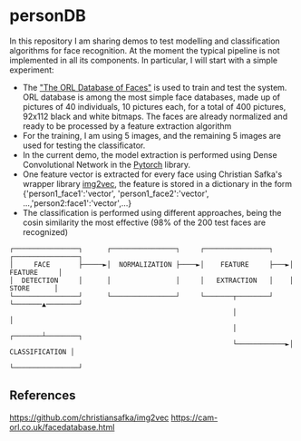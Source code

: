 # personDB

In this repository I am sharing demos to test modelling and classification algorithms for face recognition. At the moment the typical pipeline is not implemented in all its components. In particular, I will start with a simple experiment:

- The ["The ORL Database of Faces"](https://cam-orl.co.uk/facedatabase.html) is used to train and test the system. ORL database is among the most simple face databases, made up of pictures of 40 individuals, 10 pictures each, for a total of 400 pictures, 92x112 black and white bitmaps. The faces are already normalized and ready to be processed by a feature extraction algorithm
- For the training, I am using 5 images, and the remaining 5 images are used for testing the classificator.
- In the current demo, the model extraction is performed using Dense Convolutional Network in the [Pytorch](https://pytorch.org/hub/pytorch_vision_densenet/) library. 
- One feature vector is extracted for every face using Christian Safka's wrapper library [img2vec](https://github.com/christiansafka/img2vec), the feature is stored in a dictionary in the form {'person1_face1':'vector', 'person1_face2':'vector', ...,'person2:face1':'vector',...}
- The classification is performed using different approaches, being the cosin similarity the most effective (98% of the 200 test faces are recognized)

```
┌────────────────┐      ┌────────────────┐     ┌────────────────┐    ┌────────────────┐
│     FACE       ├─────►│  NORMALIZATION ├────►│    FEATURE     ├───►│    FEATURE     │
│  DETECTION     │      │                │     │   EXTRACTION   │    │     STORE      │
└────────────────┘      └────────────────┘     └───────┬────────┘    └───────▲────────┘
                                                       │                     │
                                                       │             ┌───────┴────────┐
                                                       └────────────►│ CLASSIFICATION │
                                                                     └────────────────┘
```

## References

https://github.com/christiansafka/img2vec
https://cam-orl.co.uk/facedatabase.html
